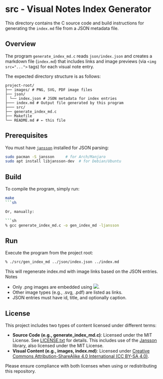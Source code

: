 # src - Visual Notes Index Generator

This directory contains the C source code and build instructions for generating the `index.md` file from a JSON metadata file.

## Overview

The program `generate_index_md.c` reads `json/index.json` and creates a markdown file (`index.md`) that includes links and image previews (via `<img src="...">` tags) for each visual note entry.

The expected directory structure is as follows:

```
project-root/
├── images/ # PNG, SVG, PDF image files
├── json/
│ └── index.json # JSON metadata for index entries
├─── index.md # Output file generated by this program
├─── src/
├── generate_index_md.c
├── Makefile
└── README.md # ← this file
```


## Prerequisites

You must have [`jansson`](https://digip.org/jansson/) installed for JSON parsing:

```sh
sudo pacman -S jansson     # for Arch/Manjaro
sudo apt install libjansson-dev  # for Debian/Ubuntu
```

## Build

To compile the program, simply run:

```sh
make
```sh

Or, manually:

```sh
% gcc generate_index_md.c -o gen_index_md -ljansson
```

## Run

Execute the program from the project root:

```sh
% ./src/gen_index_md ../json/index.json ../index.md
```

This will regenerate index.md with image links based on the JSON entries.
Notes

- Only .png images are embedded using <img src="images/filename.png">.
- Other image types (e.g., .svg, .pdf) are listed as links.
- JSON entries must have id, title, and optionally caption.

## License

This project includes two types of content licensed under different terms:

- **Source Code (e.g., generate_index_md.c)**: Licensed under the MIT License. See [LICENSE.txt](./LICENSE.txt) for details. This includes use of the [Jansson](https://digip.org/jansson/) library, also licensed under the MIT License.
- **Visual Content (e.g., images, index.md)**: Licensed under [Creative Commons Attribution-ShareAlike 4.0 International (CC BY-SA 4.0)](https://creativecommons.org/licenses/by-sa/4.0/).

Please ensure compliance with both licenses when using or redistributing this repository.
